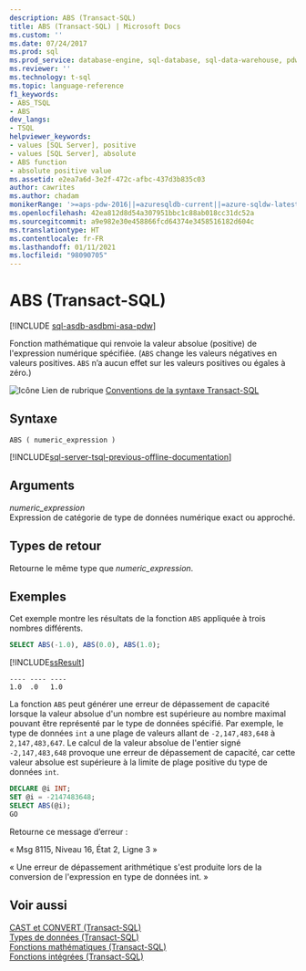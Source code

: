 ```yaml
---
description: ABS (Transact-SQL)
title: ABS (Transact-SQL) | Microsoft Docs
ms.custom: ''
ms.date: 07/24/2017
ms.prod: sql
ms.prod_service: database-engine, sql-database, sql-data-warehouse, pdw
ms.reviewer: ''
ms.technology: t-sql
ms.topic: language-reference
f1_keywords:
- ABS_TSQL
- ABS
dev_langs:
- TSQL
helpviewer_keywords:
- values [SQL Server], positive
- values [SQL Server], absolute
- ABS function
- absolute positive value
ms.assetid: e2ea7a6d-3e2f-472c-afbc-437d3b835c03
author: cawrites
ms.author: chadam
monikerRange: '>=aps-pdw-2016||=azuresqldb-current||=azure-sqldw-latest||>=sql-server-2016||>=sql-server-linux-2017||=azuresqldb-mi-current'
ms.openlocfilehash: 42ea812d8d54a307951bbc1c88ab018cc31dc52a
ms.sourcegitcommit: a9e982e30e458866fcd64374e3458516182d604c
ms.translationtype: HT
ms.contentlocale: fr-FR
ms.lasthandoff: 01/11/2021
ms.locfileid: "98090705"
---
```

# <a name="abs-transact-sql"></a>ABS (Transact-SQL)
[!INCLUDE [sql-asdb-asdbmi-asa-pdw](../../includes/applies-to-version/sql-asdb-asdbmi-asa-pdw.md)]

Fonction mathématique qui renvoie la valeur absolue (positive) de l'expression numérique spécifiée. (`ABS` change les valeurs négatives en valeurs positives. `ABS` n’a aucun effet sur les valeurs positives ou égales à zéro.)
  
![Icône Lien de rubrique](../../database-engine/configure-windows/media/topic-link.gif "Icône du lien de rubrique") [Conventions de la syntaxe Transact-SQL](../../t-sql/language-elements/transact-sql-syntax-conventions-transact-sql.md)
  
## <a name="syntax"></a>Syntaxe  
  
```syntaxsql
ABS ( numeric_expression )  
```  
  
[!INCLUDE[sql-server-tsql-previous-offline-documentation](../../includes/sql-server-tsql-previous-offline-documentation.md)]

## <a name="arguments"></a>Arguments
*numeric_expression*  
Expression de catégorie de type de données numérique exact ou approché.
  
## <a name="return-types"></a>Types de retour  
Retourne le même type que *numeric_expression*.
  
## <a name="examples"></a>Exemples  
Cet exemple montre les résultats de la fonction `ABS` appliquée à trois nombres différents.
  
```sql
SELECT ABS(-1.0), ABS(0.0), ABS(1.0);  
```  
  
[!INCLUDE[ssResult](../../includes/ssresult-md.md)]
  
```
---- ---- ----  
1.0  .0   1.0  
```  
  
La fonction `ABS` peut générer une erreur de dépassement de capacité lorsque la valeur absolue d'un nombre est supérieure au nombre maximal pouvant être représenté par le type de données spécifié. Par exemple, le type de données `int` a une plage de valeurs allant de `-2,147,483,648` à `2,147,483,647`. Le calcul de la valeur absolue de l'entier signé `-2,147,483,648` provoque une erreur de dépassement de capacité, car cette valeur absolue est supérieure à la limite de plage positive du type de données `int`.
  
```sql
DECLARE @i INT;  
SET @i = -2147483648;  
SELECT ABS(@i);  
GO  
```  
  
Retourne ce message d’erreur :
  
« Msg 8115, Niveau 16, État 2, Ligne 3 »
  
« Une erreur de dépassement arithmétique s'est produite lors de la conversion de l'expression en type de données int. »

  
## <a name="see-also"></a>Voir aussi
[CAST et CONVERT &#40;Transact-SQL&#41;](../../t-sql/functions/cast-and-convert-transact-sql.md)  
[Types de données &#40;Transact-SQL&#41;](../../t-sql/data-types/data-types-transact-sql.md)  
[Fonctions mathématiques &#40;Transact-SQL&#41;](../../t-sql/functions/mathematical-functions-transact-sql.md)  
[Fonctions intégrées &#40;Transact-SQL&#41;](../../t-sql/functions/functions.md)
  
  

